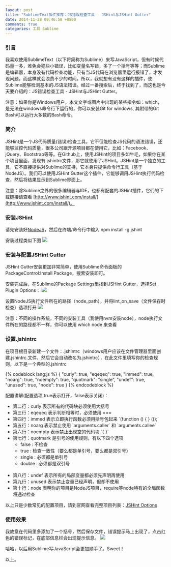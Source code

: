 ```yaml
---
layout: post
title: "SublimeText插件推荐：JS错误检查工具 - JSHint与JSHint Gutter"
date: 2014-11-28 09:46:58 +0800
comments: true
categories: 工具 Sublime
---
```

### 引言
  我喜欢使用SublimeText（以下将简称为Sublime）来写JavaScript，但有时候代码量一多，难免会犯些小错误，比如变量名写错，多了一个括号等等；而Sublime是编辑器，本身没有代码检查功能，只有当JS代码在浏览器里运行报错了，才发现问题，而这样就会浪费不少的时间。所以，我就想有没有这样的插件，使Sublime能够检测基本的JS语法错误。经过一番搜索后，终于找到了，而这也是今天要介绍的：JS错误检查工具 - JSHint与JSHint Gutter。

  注意：如果你是Windows用户，本文文字或图片中出现的某些指令如：which，是无法在windows命令行下运行的，你可以安装Git for windows, 其附带的Git Bash可以运行大多数的Bash命令。
  <!-- more -->

### 简介
  JSHint是一个JS代码质量(错误)检查工具，它不但能检查JS代码的语法错误，还能够监控代码质量，很多公司跟开源项目都在使用它，比如：Facebook、jQuery、Bootstrap等等。在Github上，使用JSHint的项目多如牛毛，如果你在某个项目里面，发现有.jshintrc文件，那它就使用了JSHint。JSHint是一个独立的工具，它不直接提供对Sublime的支持，它本身只提供命令行工具（基于NodeJS）。我们可以使用JSHint Gutter这个插件，它能够调用JSHint执行代码检查，然后将结果显示到Sublime界面上。
  
  注意：除Sublime之外的很多编辑器与IDE，也都有配套的JSHint插件，它们的下载链接请查看 [http://www.jshint.com/install/](http://www.jshint.com/install/)。

### 安装JSHint
  请先安装好[NodeJS](http://nodejs.org/)，然后在终端/命令行中输入 npm install -g jshint

  安装过程类似下图
  <img src="{{ root_url }}/images/custom/jshint-m.png" />

### 安装与配置JSHint Gutter
  JSHint Gutter安装更加非常简单，使用Sublime命令面板的PackageControl:Install Package，搜索安装即可。

  安装完成后，在Sublime的Package Settings里找到JSHint Gutter，选择Set Plugin Options：
  <img src="{{ root_url }}/images/custom/sublime-jshint-menu.png" />
  
  设置NodeJS执行文件所在的路径（node_path），并将lint_on_save（文件保存时检查）选项打开
  <img src="{{ root_url }}/images/custom/sublime-jshint-setting.png" />

  注意：不同的操作系统，不同的安装工具（我使用nvm安装node），node执行文件所在的路径都不一样，你可以使用 which node 来查看

### 设置.jshintrc
  在项目根目录新建一个文件：.jshintrc（windows用户应该在文件管理器里面创建.jshintrc.文件，然后它会自动改名为.jshintrc），在此文件里填写你的检查规则，以下是一个典型的.jshintrc

{% codeblock lang:js %}
{
  "curly": true,
  "eqeqeq": true,
  "immed": true,
  "noarg": true,
  "noempty": true,
  "quotmark": "single",
  "undef": true,
  "unused": true,
  "node": true
}
{% endcodeblock %}

配置讲解(配置选项 true表示打开，false表示关闭)：
<ul>
<li>第二行：curly 表示所有的代码块必须使用大括号</li>
<li>第三行：eqeqeq 表示判断相等时，必须使用 ===</li>
<li>第四行：immed 表示立即执行函数必须用括号包起来 `(function () { } ());`</li>
<li>第五行：noarg 表示禁止使用 `arguments.caller` 和 `arguments.callee`</li>
<li>第六行：noempty 表示禁止出现空的代码块 `{ }`</li>
<li>第七行：quotmark 是引号的使用规则，有以下四个选项
<ul>
<li>      false : 不检查</li>
<li>      true : 检查一致性（要么都是单引号，要么都是双引号）</li>
<li>      single : 必须都是单引号</li>
<li>      double : 必须都是双引号</li>
</ul>
</li>
<br>
<li>第八行：undef 表示所有的局部变量都必须先声明再使用</li>
<li>第九行：unused 表示禁止变量已经声明，但却不使用</li>
<li>第十行：node 表明你的项目是NodeJS项目，require等node特有的全局函数将通过检查</li>
</ul>

以上只是少数常见的配置项目，请到官网查看完整项目列表：[JSHint Options](http://www.jshint.com/docs/options/)

### 使用效果
  我故意在代码里多添加了一个括号，然后保存文件，错误提示马上出现了，点击红色的错误标记，在底部信息栏会出现提示信息。
  <img src="{{ root_url }}/images/custom/sublime-jshint-action.png" />

  哈哈，以后用Sublime写JavaScript会更加顺手了。Sweet！

以上。
